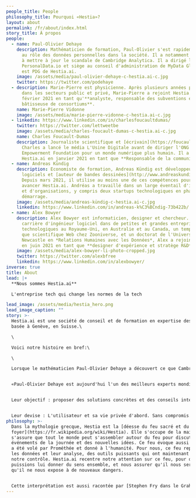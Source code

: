```yaml
---
people_title: People
philosophy_title: Pourquoi «Hestia»?
layout: about
permalink: /fr/about/index.html
story_title: À propos
people:
  - name: Paul-Olivier Dehaye
    description: Mathématicien de formation, Paul-Olivier s'est rapidement intéressé
      au rôle des données personnelles dans la société. Il a notamment contribué
      à mettre à jour le scandale de Cambridge Analytica. Il a dirigé l'ONG
      PersonalData.io et siège au conseil d'administration de MyData Global. Il
      est PDG de Hestia.ai.
    image: /assets/media/paul-olivier-dehaye-c-hestia.ai-c.jpg
    twitter: https://twitter.com/podehaye
  - description: Marie-Pierre est physicienne. Après plusieurs années passées en R&D
      dans les secteurs public et privé, Marie-Pierre a rejoint Hestia.ai en
      février 2021 en tant qu'**analyste, responsable des subventions et
      bâtisseuse de consortiums**.
    name: Marie-Pierre Vidonne
    image: /assets/media/marie-pierre-vidonne-c-hestia.ai-c.jpg
  - linkedin: https://www.linkedin.com/in/charlesfoucaultdumas/
    twitter: https://twitter.com/lettweetbe
    image: /assets/media/charles-foucault-dumas-c-hestia.ai-c.jpg
    name: Charles Foucault-Dumas
    description: Journaliste scientifique et [écrivain](https://foucault-dumas.ch/),
      Charles a lancé le média L'Usine Digitale avant de diriger l'ONG
      Empowerment Foundation pour un monde numérique plus humain. Il a rejoint
      Hestia.ai en janvier 2021 en tant que **Responsable de la communication**.
  - name: Andreas Kündig
    description: Economiste de formation, Andreas Kündig est développeur de
      logiciels et [auteur de bandes dessinées](http://www.andreaskundig.ch/).
      Depuis mars 2021, il utilise au moins une de ces compétences pour faire
      avancer Hestia.ai. Andréas a travaillé dans un large éventail d'industries
      et d'organisations, y compris deux startups technologiques en phase de
      démarrage.
    image: /assets/media/andreas-kündig-c-hestia.ai-c.jpg
    linkedin: https://www.linkedin.com/in/andreas-k%C3%BCndig-73b422b/
  - name: Alex Bowyer
    description: Alex Bowyer est informaticien, designer et chercheur. Après une
      carrière d'ingénieur logiciel dans de petites et grandes entreprises
      technologiques au Royaume-Uni, en Australie et au Canada, un temps en tant
      que scientifique Web chez Zooniverse, et un doctorat de l'Université de
      Newcastle en *Relations Humaines avec les Données*, Alex a rejoint Hestia
      en juin 2021 en tant que **designer d'expérience et stratège R&D**.
    image: /assets/media/alex-bowyer-li-photo-cropped.jpg
    twitter: https://twitter.com/alexbfree
    linkedin: https://www.linkedin.com/in/alexbowyer/
inverse: true
title: About
lead: |+
  **Nous sommes Hestia.ai**

  L'entreprise tech qui change les normes de la tech

lead_image: /assets/media/hestia_hero.png
lead_image_caption: ""
story: >-
  Hestia.ai est une société de conseil et de formation en expertise des données
  basée à Genève, en Suisse.\

  \

  Voici notre histoire en bref:\

  \

  Lorsque le mathématicien Paul-Olivier Dehaye a découvert ce que Cambridge Analytica faisait avec les données des utilisateurs de Facebook pour influencer leurs votes, il a mené un travail de recherche hors norme qui a conduit à l'affaire [Facebook-Cambridge Analytica](https://www.letemps.ch/societe/paulolivier-dehaye-matheux-ennemi-facebook) et à la réalisation du film Netflix [The Great Hack](https://fr.wikipedia.org/wiki/The_Great_Hack).


  «Paul-Olivier Dehaye est aujourd'hui l'un des meilleurs experts mondiaux sur cette question», [écrit Paris-Match](https://paris-match.ch/labecedaire-de-paul-olivier-dehaye/). Plutôt que de vendre ses compétences au plus offrant, il a convaincu toute une équipe de talents de le rejoindre dans l'aventure Hestia.ai.


  Leur objectif : proposer des solutions concrètes et des conseils intelligents aux entreprises qui comprennent que la confiance est le nouvel eldorado numérique.


  Leur devise : L'utilisateur et sa vie privée d'abord. Sans compromis.
philosophy: >-
  Dans la mythologie grecque, Hestia est la [déesse du feu sacré et du
  foyer](https://fr.wikipedia.org/wiki/Hestia). Elle s'occupe de la maison, et
  s'assure que tout le monde peut s'assembler autour du feu pour discuter des
  événements de la journée et des nouvelles idées. Ce feu évoque aussi celui qui
  a été volé par Prométhée et donné à l'humanité. Pour nous, ce feu représente
  les données et leur analyse, des outils puissants qui ont maintenant échappé à
  notre contrôle. Hestia.ai recentre notre attention sur ce feu, pour que nous
  puissions lui donner du sens ensemble, et nous assurer qu'il nous serve plutôt
  qu'il ne nous expose à de nouveaux dangers.


  Cette interprétation est aussi racontée par [Stephen Fry dans le Graham Norton Show](https://www.youtube.com/watch?v=9KK2OBZIcRw).
---
```


